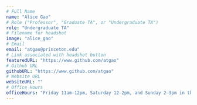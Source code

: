 ```yaml
---
# Full Name
name: "Alice Gao"
# Role ("Professor", "Graduate TA", or "Undergraduate TA")
role: "Undergraduate TA"
# Filename for headshot
image: "alice_gao"
# Email
email: "atgao@princeton.edu"
# Link associated with headshot button
featuredURL: "https://www.github.com/atgao"
# Github URL
githubURL: "https://www.github.com/atgao"
# Website URL
websiteURL: ""
# Office Hours
officeHours: "Friday 11am–12pm, Saturday 12–2pm, and Sunday 2–3pm in the Friend Fishbowl"
---
```

